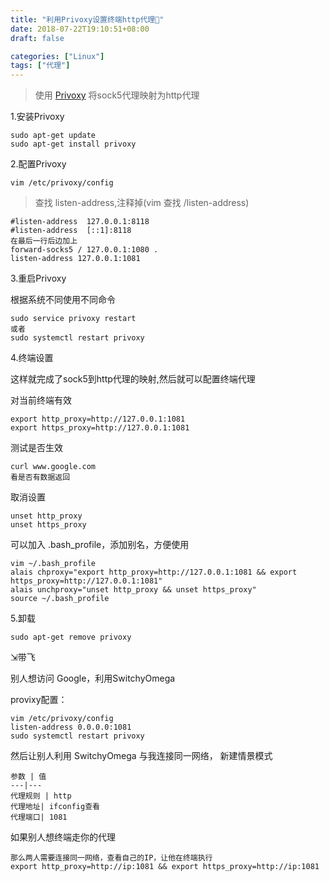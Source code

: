 ```yaml
---
title: "利用Privoxy设置终端http代理🚀"
date: 2018-07-22T19:10:51+08:00
draft: false

categories: ["Linux"]
tags: ["代理"]
---
```


>使用 [Privoxy](http://www.privoxy.org/) 将sock5代理映射为http代理

 1.安装Privoxy

```
sudo apt-get update
sudo apt-get install privoxy
```

 2.配置Privoxy

`vim /etc/privoxy/config`

>查找 listen-address,注释掉(vim 查找 /listen-address)

```
#listen-address  127.0.0.1:8118
#listen-address  [::1]:8118
在最后一行后边加上
forward-socks5 / 127.0.0.1:1080 .
listen-address 127.0.0.1:1081
```

 3.重启Privoxy

根据系统不同使用不同命令

```
sudo service privoxy restart
或者
sudo systemctl restart privoxy
```

 4.终端设置

这样就完成了sock5到http代理的映射,然后就可以配置终端代理

对当前终端有效

```
export http_proxy=http://127.0.0.1:1081
export https_proxy=http://127.0.0.1:1081
```

测试是否生效

```
curl www.google.com
看是否有数据返回
```

取消设置

```
unset http_proxy
unset https_proxy
```

可以加入 .bash_profile，添加别名，方便使用

```
vim ~/.bash_profile
alais chproxy="export http_proxy=http://127.0.0.1:1081 && export https_proxy=http://127.0.0.1:1081"
alais unchproxy="unset http_proxy && unset https_proxy"
source ~/.bash_profile
```

 5.卸载

`sudo apt-get remove privoxy`

⇲带飞

别人想访问 Google，利用SwitchyOmega

provixy配置：

```
vim /etc/privoxy/config
listen-address 0.0.0.0:1081
sudo systemctl restart privoxy
```

然后让别人利用 SwitchyOmega 与我连接同一网络，
新建情景模式

```
参数 | 值
---|---
代理规则 | http
代理地址| ifconfig查看
代理端口| 1081
```

如果别人想终端走你的代理

```
那么两人需要连接同一网络，查看自己的IP，让他在终端执行
export http_proxy=http://ip:1081 && export https_proxy=http://ip:1081
```